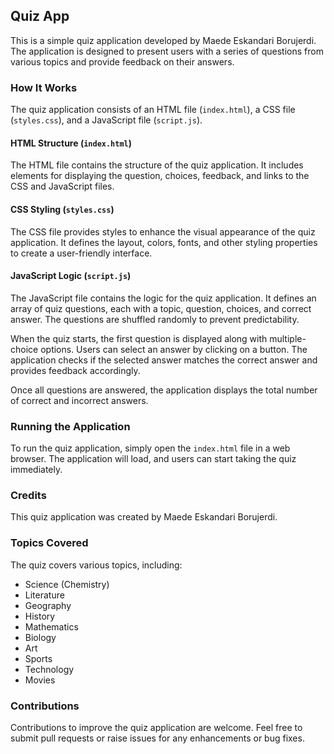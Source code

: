 ## Quiz App

This is a simple quiz application developed by Maede Eskandari Borujerdi. The application is designed to present users with a series of questions from various topics and provide feedback on their answers.

### How It Works

The quiz application consists of an HTML file (`index.html`), a CSS file (`styles.css`), and a JavaScript file (`script.js`).

#### HTML Structure (`index.html`)

The HTML file contains the structure of the quiz application. It includes elements for displaying the question, choices, feedback, and links to the CSS and JavaScript files.

#### CSS Styling (`styles.css`)

The CSS file provides styles to enhance the visual appearance of the quiz application. It defines the layout, colors, fonts, and other styling properties to create a user-friendly interface.

#### JavaScript Logic (`script.js`)

The JavaScript file contains the logic for the quiz application. It defines an array of quiz questions, each with a topic, question, choices, and correct answer. The questions are shuffled randomly to prevent predictability.

When the quiz starts, the first question is displayed along with multiple-choice options. Users can select an answer by clicking on a button. The application checks if the selected answer matches the correct answer and provides feedback accordingly.

Once all questions are answered, the application displays the total number of correct and incorrect answers.

### Running the Application

To run the quiz application, simply open the `index.html` file in a web browser. The application will load, and users can start taking the quiz immediately.

### Credits

This quiz application was created by Maede Eskandari Borujerdi.

### Topics Covered

The quiz covers various topics, including:

- Science (Chemistry)
- Literature
- Geography
- History
- Mathematics
- Biology
- Art
- Sports
- Technology
- Movies

### Contributions

Contributions to improve the quiz application are welcome. Feel free to submit pull requests or raise issues for any enhancements or bug fixes.